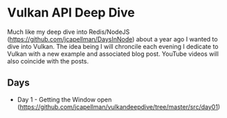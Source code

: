 # Vulkan API Deep Dive

Much like my deep dive into Redis/NodeJS (https://github.com/jcapellman/DaysInNode) about a year ago I wanted to dive into Vulkan.  The idea being I will chroncile each evening I dedicate to Vulkan with a new example and associated blog post. YouTube videos will also coincide with the posts.

## Days

* Day 1 - Getting the Window open (https://github.com/jcapellman/vulkandeepdive/tree/master/src/day01)
